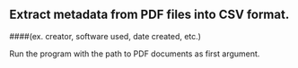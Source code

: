 ## Extract metadata from PDF files into CSV format.
####(ex. creator, software used, date created, etc.)

Run the program with the path to PDF documents as first argument.

